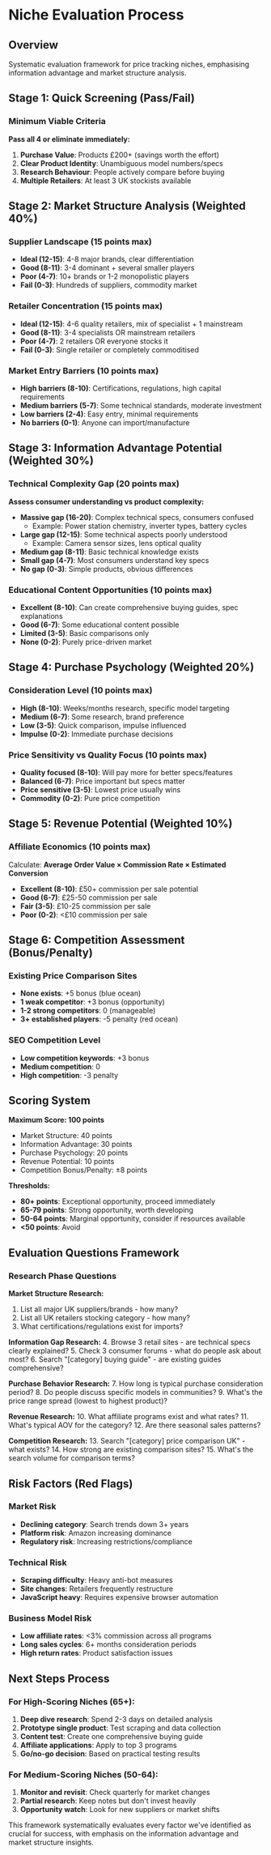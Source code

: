 # Niche Evaluation Process

## Overview

Systematic evaluation framework for price tracking niches, emphasising information advantage and market structure analysis.

## Stage 1: Quick Screening (Pass/Fail)

### Minimum Viable Criteria
**Pass all 4 or eliminate immediately:**

1. **Purchase Value**: Products £200+ (savings worth the effort)
2. **Clear Product Identity**: Unambiguous model numbers/specs
3. **Research Behaviour**: People actively compare before buying
4. **Multiple Retailers**: At least 3 UK stockists available

## Stage 2: Market Structure Analysis (Weighted 40%)

### Supplier Landscape (15 points max)
- **Ideal (12-15)**: 4-8 major brands, clear differentiation
- **Good (8-11)**: 3-4 dominant + several smaller players  
- **Poor (4-7)**: 10+ brands or 1-2 monopolistic players
- **Fail (0-3)**: Hundreds of suppliers, commodity market

### Retailer Concentration (15 points max)  
- **Ideal (12-15)**: 4-6 quality retailers, mix of specialist + 1 mainstream
- **Good (8-11)**: 3-4 specialists OR mainstream retailers
- **Poor (4-7)**: 2 retailers OR everyone stocks it
- **Fail (0-3)**: Single retailer or completely commoditised

### Market Entry Barriers (10 points max)
- **High barriers (8-10)**: Certifications, regulations, high capital requirements
- **Medium barriers (5-7)**: Some technical standards, moderate investment
- **Low barriers (2-4)**: Easy entry, minimal requirements  
- **No barriers (0-1)**: Anyone can import/manufacture

## Stage 3: Information Advantage Potential (Weighted 30%)

### Technical Complexity Gap (20 points max)
**Assess consumer understanding vs product complexity:**

- **Massive gap (16-20)**: Complex technical specs, consumers confused
  - Example: Power station chemistry, inverter types, battery cycles
- **Large gap (12-15)**: Some technical aspects poorly understood
  - Example: Camera sensor sizes, lens optical quality
- **Medium gap (8-11)**: Basic technical knowledge exists
- **Small gap (4-7)**: Most consumers understand key specs
- **No gap (0-3)**: Simple products, obvious differences

### Educational Content Opportunities (10 points max)
- **Excellent (8-10)**: Can create comprehensive buying guides, spec explanations
- **Good (6-7)**: Some educational content possible
- **Limited (3-5)**: Basic comparisons only
- **None (0-2)**: Purely price-driven market

## Stage 4: Purchase Psychology (Weighted 20%)

### Consideration Level (10 points max)
- **High (8-10)**: Weeks/months research, specific model targeting
- **Medium (6-7)**: Some research, brand preference
- **Low (3-5)**: Quick comparison, impulse influenced
- **Impulse (0-2)**: Immediate purchase decisions

### Price Sensitivity vs Quality Focus (10 points max)
- **Quality focused (8-10)**: Will pay more for better specs/features
- **Balanced (6-7)**: Price important but specs matter
- **Price sensitive (3-5)**: Lowest price usually wins
- **Commodity (0-2)**: Pure price competition

## Stage 5: Revenue Potential (Weighted 10%)

### Affiliate Economics (10 points max)
Calculate: **Average Order Value × Commission Rate × Estimated Conversion**

- **Excellent (8-10)**: £50+ commission per sale potential
- **Good (6-7)**: £25-50 commission per sale
- **Fair (3-5)**: £10-25 commission per sale
- **Poor (0-2)**: <£10 commission per sale

## Stage 6: Competition Assessment (Bonus/Penalty)

### Existing Price Comparison Sites
- **None exists**: +5 bonus (blue ocean)
- **1 weak competitor**: +3 bonus (opportunity)
- **1-2 strong competitors**: 0 (manageable)
- **3+ established players**: -5 penalty (red ocean)

### SEO Competition Level
- **Low competition keywords**: +3 bonus
- **Medium competition**: 0
- **High competition**: -3 penalty

## Scoring System

**Maximum Score: 100 points**
- Market Structure: 40 points
- Information Advantage: 30 points  
- Purchase Psychology: 20 points
- Revenue Potential: 10 points
- Competition Bonus/Penalty: ±8 points

**Thresholds:**
- **80+ points**: Exceptional opportunity, proceed immediately
- **65-79 points**: Strong opportunity, worth developing
- **50-64 points**: Marginal opportunity, consider if resources available
- **<50 points**: Avoid

## Evaluation Questions Framework

### Research Phase Questions

**Market Structure Research:**
1. List all major UK suppliers/brands - how many?
2. List all UK retailers stocking category - how many?
3. What certifications/regulations exist for imports?

**Information Gap Research:**
4. Browse 3 retail sites - are technical specs clearly explained?
5. Check 3 consumer forums - what do people ask about most?
6. Search "[category] buying guide" - are existing guides comprehensive?

**Purchase Behavior Research:**
7. How long is typical purchase consideration period?
8. Do people discuss specific models in communities?
9. What's the price range spread (lowest to highest product)?

**Revenue Research:**
10. What affiliate programs exist and what rates?
11. What's typical AOV for the category?
12. Are there seasonal sales patterns?

**Competition Research:**
13. Search "[category] price comparison UK" - what exists?
14. How strong are existing comparison sites?
15. What's the search volume for comparison terms?

## Risk Factors (Red Flags)

### Market Risk
- **Declining category**: Search trends down 3+ years
- **Platform risk**: Amazon increasing dominance
- **Regulatory risk**: Increasing restrictions/compliance

### Technical Risk  
- **Scraping difficulty**: Heavy anti-bot measures
- **Site changes**: Retailers frequently restructure
- **JavaScript heavy**: Requires expensive browser automation

### Business Model Risk
- **Low affiliate rates**: <3% commission across all programs
- **Long sales cycles**: 6+ months consideration periods
- **High return rates**: Product satisfaction issues

## Next Steps Process

### For High-Scoring Niches (65+):
1. **Deep dive research**: Spend 2-3 days on detailed analysis
2. **Prototype single product**: Test scraping and data collection
3. **Content test**: Create one comprehensive buying guide
4. **Affiliate applications**: Apply to top 3 programs
5. **Go/no-go decision**: Based on practical testing results

### For Medium-Scoring Niches (50-64):
1. **Monitor and revisit**: Check quarterly for market changes
2. **Partial research**: Keep notes but don't invest heavily
3. **Opportunity watch**: Look for new suppliers or market shifts

This framework systematically evaluates every factor we've identified as crucial for success, with emphasis on the information advantage and market structure insights.